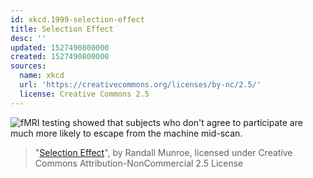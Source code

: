 ```yaml
---
id: xkcd.1999-selection-effect
title: Selection Effect
desc: ''
updated: 1527490800000
created: 1527490800000
sources:
  name: xkcd
  url: 'https://creativecommons.org/licenses/by-nc/2.5/'
  license: Creative Commons 2.5
---
```

![fMRI testing showed that subjects who don't agree to participate are much more likely to escape from the machine mid-scan.](https://imgs.xkcd.com/comics/selection_effect.png)
> "[Selection Effect](https://xkcd.com/1999/)", by Randall Munroe, licensed under Creative Commons Attribution-NonCommercial 2.5 License
